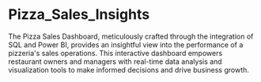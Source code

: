 # Pizza_Sales_Insights
The Pizza Sales Dashboard, meticulously crafted through the integration of SQL and Power BI, provides an insightful view into the performance of a pizzeria's sales operations. This interactive dashboard empowers restaurant owners and managers with real-time data analysis and visualization tools to make informed decisions and drive business growth.
